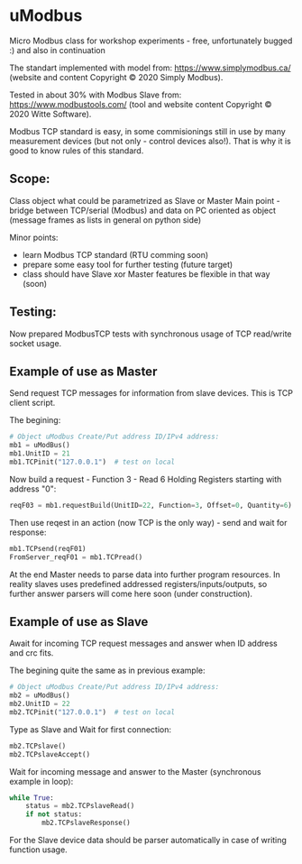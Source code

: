 # uModbus
Micro Modbus class for workshop experiments - free, unfortunately bugged :) and also in continuation

The standart implemented with model from: https://www.simplymodbus.ca/ (website and content Copyright © 2020 Simply Modbus).

Tested in about 30% with Modbus Slave from: https://www.modbustools.com/ (tool and website content Copyright © 2020 Witte Software).  

Modbus TCP standard is easy, in some commisionings still in use by many measurement devices (but not only - control devices also!).
That is why it is good to know rules of this standard.

## Scope:
Class object what could be parametrized as Slave or Master
Main point - bridge between TCP/serial (Modbus) and data on PC oriented as object (message frames as lists in general on python side)

Minor points:
 - learn Modbus TCP standard (RTU comming soon)
 - prepare some easy tool for further testing (future target)
 - class should have Slave xor Master features be flexible in that way (soon)
 
## Testing:
Now prepared ModbusTCP tests with synchronous usage of TCP read/write socket usage.


## Example of use as Master
Send request TCP messages for information from slave devices. This is TCP client script.

The begining:
```python
# Object uModbus Create/Put address ID/IPv4 address:
mb1 = uModBus()
mb1.UnitID = 21
mb1.TCPinit("127.0.0.1")  # test on local
```

Now build a request - Function 3 - Read 6 Holding Registers starting with address "0":
```python
reqF03 = mb1.requestBuild(UnitID=22, Function=3, Offset=0, Quantity=6)
```

Then use reqest in an action (now TCP is the only way) - send and wait for response:
```python
mb1.TCPsend(reqF01)
FromServer_reqF01 = mb1.TCPread()
```

At the end Master needs to parse data into further program resources.
In reality slaves uses predefined addressed registers/inputs/outputs, so further answer parsers will come here soon (under construction).


## Example of use as Slave
Await for incoming TCP request messages and answer when ID address and crc fits.

The begining quite the same as in previous example:
```python
# Object uModbus Create/Put address ID/IPv4 address:
mb2 = uModBus()
mb2.UnitID = 22
mb2.TCPinit("127.0.0.1")  # test on local
```

Type as Slave and Wait for first connection:
```python
mb2.TCPslave()
mb2.TCPslaveAccept()
```

Wait for incoming message and answer to the Master (synchronous example in loop):
```python
while True:
    status = mb2.TCPslaveRead()
    if not status:
        mb2.TCPslaveResponse()
```

For the Slave device data should be parser automatically in case of writing function usage.

